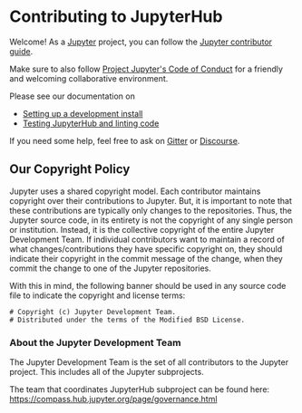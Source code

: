 # Contributing to JupyterHub

Welcome! As a [Jupyter](https://jupyter.org) project,
you can follow the [Jupyter contributor guide](https://jupyter.readthedocs.io/en/latest/contributing/content-contributor.html).

Make sure to also follow [Project Jupyter's Code of Conduct](https://github.com/jupyter/governance/blob/HEAD/conduct/code_of_conduct.md)
for a friendly and welcoming collaborative environment.

Please see our documentation on

- [Setting up a development install](https://jupyterhub.readthedocs.io/en/latest/contributing/setup.html)
- [Testing JupyterHub and linting code](https://jupyterhub.readthedocs.io/en/latest/contributing/tests.html)

If you need some help, feel free to ask on [Gitter](https://gitter.im/jupyterhub/jupyterhub) or [Discourse](https://discourse.jupyter.org/).

## Our Copyright Policy

Jupyter uses a shared copyright model. Each contributor maintains copyright
over their contributions to Jupyter. But, it is important to note that these
contributions are typically only changes to the repositories. Thus, the Jupyter
source code, in its entirety is not the copyright of any single person or
institution. Instead, it is the collective copyright of the entire Jupyter
Development Team. If individual contributors want to maintain a record of what
changes/contributions they have specific copyright on, they should indicate
their copyright in the commit message of the change, when they commit the
change to one of the Jupyter repositories.

With this in mind, the following banner should be used in any source code file
to indicate the copyright and license terms:

    # Copyright (c) Jupyter Development Team.
    # Distributed under the terms of the Modified BSD License.

### About the Jupyter Development Team

The Jupyter Development Team is the set of all contributors to the Jupyter project.
This includes all of the Jupyter subprojects.

The team that coordinates JupyterHub subproject can be found here:
https://compass.hub.jupyter.org/page/governance.html
